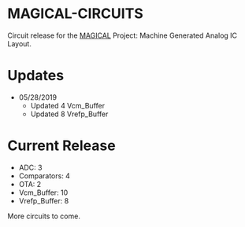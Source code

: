 # MAGICAL-CIRCUITS
Circuit release for the [MAGICAL](https://github.com/magical-eda/MAGICAL) 
Project: Machine Generated Analog IC Layout. 

# Updates
- 05/28/2019 
    - Updated 4 Vcm_Buffer
    - Updated 8 Vrefp_Buffer

# Current Release
- ADC: 3 
- Comparators: 4
- OTA: 2
- Vcm_Buffer: 10
- Vrefp_Buffer: 8

More circuits to come.
